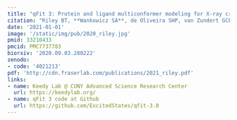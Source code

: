 ```yaml
---
title: "qFit 3: Protein and ligand multiconformer modeling for X-ray crystallographic and single-particle cryo-EM density maps"
citation: "Riley BT, **Wankowicz SA**, de Oliveira SHP, van Zundert GCP, **Hogan DW**, **Fraser JS**, Keedy DA, and van den Bedem H. *Protein Science*. 2021."
date: '2021-01-01'
image: '/static/img/pub/2020_riley.jpg'
pmid: 33210433
pmcid: PMC7737783
biorxiv: '2020.09.03.280222'
zenodo:
- code: '4021213'
pdf: 'http://cdn.fraserlab.com/publications/2021_riley.pdf'
links:
- name: Keedy Lab @ CUNY Advanced Science Research Center
  url: https://keedylab.org/
- name: qFit 3 code at Github
  url: https://github.com/ExcitedStates/qfit-3.0
---
```


